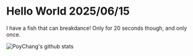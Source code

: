 # Hello World 2025/06/15

I have a fish that can breakdance! Only for 20 seconds though, and only once.

![PoyChang's github stats](https://github-readme-stats.vercel.app/api?username=poychang&show_icons=true&theme=dracula)
